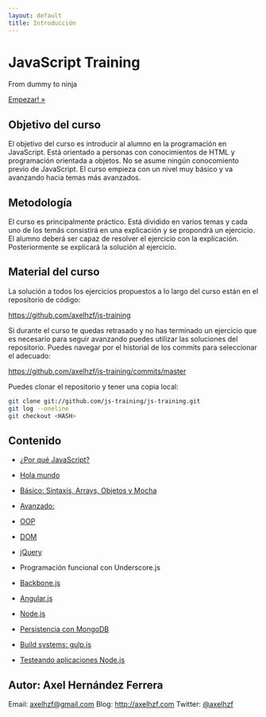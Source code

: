 ```yaml
---
layout: default
title: Introducción
---
```


<div class="hero-unit">
    <h1>JavaScript Training</h1>
    <p>From dummy to ninja</p>
    <a href="why.html" class="btn btn-large btn-primary">Empezar! »</a>
</div>

## Objetivo del curso

El objetivo del curso es introducir al alumno en la programación en JavaScript. Está orientado a personas con conocimientos de HTML y programación orientada a objetos. No se asume ningún conocomiento previo de JavaScript. El curso empieza con un nivel muy básico y va avanzando hacia temas más avanzados.

## Metodología

El curso es principalmente práctico. Está dividido en varios temas y cada uno de los temás consistirá en una explicación y se propondrá un ejercicio. El alumno deberá ser capaz de resolver el ejercicio con la explicación. Posteriormente se explicará la solución al ejercicio.

## Material del curso

La solución a todos los ejercicios propuestos a lo largo del curso están en el repositorio de código:

https://github.com/axelhzf/js-training

Si durante el curso te quedas retrasado y no has terminado un ejercicio que es necesario para seguir avanzando puedes utilizar las soluciones del repositorio. Puedes navegar por el historial de los commits para seleccionar el adecuado:

https://github.com/axelhzf/js-training/commits/master

Puedes clonar el repositorio y tener una copia local:

```bash
git clone git://github.com/js-training/js-training.git
git log --oneline
git checkout <HASH>
```

## Contenido

* [¿Por qué JavaScript?](why.html)
* [Hola mundo](helloWorld.html)
* [Básico: Sintaxis, Arrays, Objetos y Mocha](basic.html)
* [Avanzado: ](advanced.html)
* [OOP](oop.html)
* [DOM](dom.html)
* [jQuery](jquery.html)
* Programación funcional con Underscore.js
* [Backbone.js](backbone.html)
* [Angular.js](angular.html)
* [Node.js](node.html)
* [Persistencia con MongoDB](mongo.html)
* [Build systems: gulp.js](gulp.html)

* [Testeando aplicaciones Node.js](node-testing.html)

## Autor: Axel Hernández Ferrera

Email: axelhzf@gmail.com
Blog: http://axelhzf.com
Twitter: [@axelhzf](http://www.twitter.com/axelhzf)

